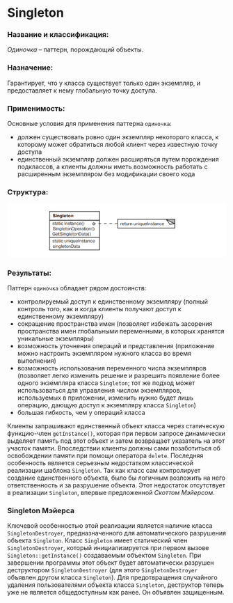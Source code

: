 # Singleton

### Название и классификация:
_Одиночка_ – паттерн, порождающий объекты.

### Назначение:
Гарантирует, что у класса существует только один экземпляр, и предоставляет к нему глобальную точку доступа.

### Применимость:
Основные условия для применения паттерна `одиночка`:
*	должен существовать ровно один экземпляр некоторого класса, к которому может обратиться любой клиент через известную точку доступа
*	единственный экземпляр должен расширяться путем порождения подклассов, а клиенты должны иметь возможность работать с расширенным экземпляром без модификации своего кода

### Структура: 
![structure.png](structure.png)

### Результаты:
Паттерн `одиночка` обладает рядом достоинств:
*	контролируемый доступ к единственному экземпляру (полный контроль того, как и когда клиенты получают доступ к единственному экземпляру)
*	сокращение пространства имен (позволяет избежать засорения пространства имен глобальными переменными, в которых хранятся уникальные экземпляры)
*	возможность уточнения операций и представления (приложение можно настроить экземпляром нужного класса во время выполнения)
*	возможность использования переменного числа экземпляров (позволяет легко изменить решение и разрешить появление более одного экземпляра класса `Singleton`; тот же подход может использоваться для управления числом экземпляров, используемых в приложении, изменить нужно будет лишь операцию, дающую доступ к экземпляру класса `Singleton`)
*	большая гибкость, чем у операций класса

Клиенты запрашивают единственный объект класса через статическую функцию-член `getInstance()`, которая при первом запросе динамически выделяет память под этот объект и затем возвращает указатель на этот участок памяти. Впоследствии клиенты должны сами позаботиться об освобождении памяти при помощи оператора `delete`.
Последняя особенность является серьезным недостатком классической реализации шаблона `Singleton`. Так как класс сам контролирует создание единственного объекта, было бы логичным возложить на него ответственность и за разрушение объекта. Этот недостаток отсутствует в реализации `Singleton`, впервые предложенной _Скоттом Мэйерсом_.

### Singleton Мэйерса 

Ключевой особенностью этой реализации является наличие класса `SingletonDestroyer`, предназначенного для автоматического разрушения объекта `Singleton`. Класс `Singleton` имеет статический член `SingletonDestroyer`, который инициализируется при первом вызове `Singleton::getInstance()` создаваемым объектом `Singleton`. При завершении программы этот объект будет автоматически разрушен деструктором `SingletonDestroyer` (для этого `SingletonDestroyer` объявлен другом класса `Singleton`).
Для предотвращения случайного удаления пользователями объекта класса `Singleton`, деструктор теперь уже не является общедоступным как ранее. Он объявлен защищенным.


